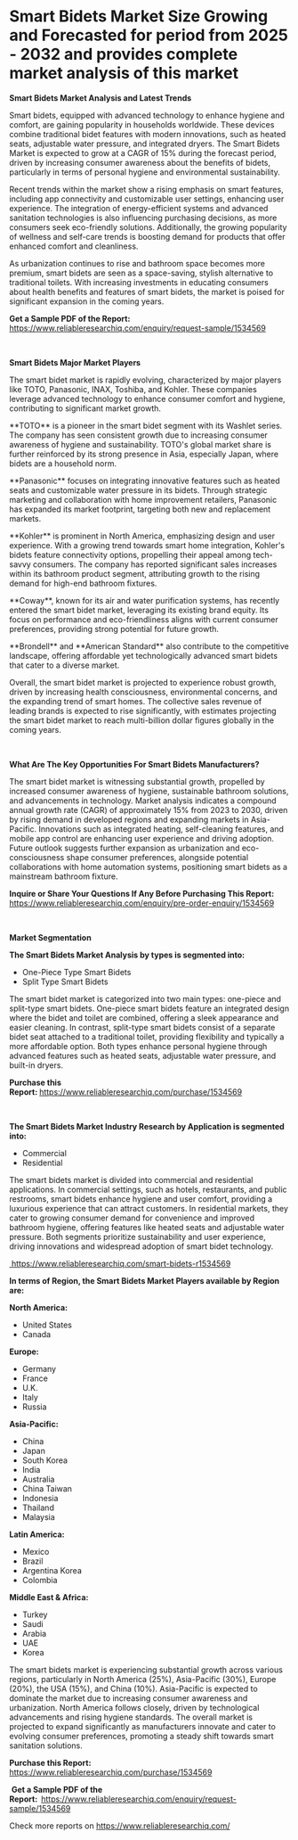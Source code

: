 <p><h1>Smart Bidets Market Size Growing and Forecasted for period from 2025 - 2032 and provides complete market analysis of this market</h1></p><p><strong>Smart Bidets Market Analysis and Latest Trends</strong></p>
<p><p>Smart bidets, equipped with advanced technology to enhance hygiene and comfort, are gaining popularity in households worldwide. These devices combine traditional bidet features with modern innovations, such as heated seats, adjustable water pressure, and integrated dryers. The Smart Bidets Market is expected to grow at a CAGR of 15% during the forecast period, driven by increasing consumer awareness about the benefits of bidets, particularly in terms of personal hygiene and environmental sustainability.</p><p>Recent trends within the market show a rising emphasis on smart features, including app connectivity and customizable user settings, enhancing user experience. The integration of energy-efficient systems and advanced sanitation technologies is also influencing purchasing decisions, as more consumers seek eco-friendly solutions. Additionally, the growing popularity of wellness and self-care trends is boosting demand for products that offer enhanced comfort and cleanliness.</p><p>As urbanization continues to rise and bathroom space becomes more premium, smart bidets are seen as a space-saving, stylish alternative to traditional toilets. With increasing investments in educating consumers about health benefits and features of smart bidets, the market is poised for significant expansion in the coming years.</p></p>
<p><strong>Get a Sample PDF of the Report:&nbsp;</strong> <a href="https://www.reliableresearchiq.com/enquiry/request-sample/1534569?utm_campaign=2245&utm_medium=2&utm_source=Github&utm_content=ia&utm_term=06022025&utm_id=smart-bidets">https://www.reliableresearchiq.com/enquiry/request-sample/1534569</a></p>
<p>&nbsp;</p>
<p><strong>Smart Bidets Major Market Players</strong></p>
<p><p>The smart bidet market is rapidly evolving, characterized by major players like TOTO, Panasonic, INAX, Toshiba, and Kohler. These companies leverage advanced technology to enhance consumer comfort and hygiene, contributing to significant market growth.</p><p>**TOTO** is a pioneer in the smart bidet segment with its Washlet series. The company has seen consistent growth due to increasing consumer awareness of hygiene and sustainability. TOTO's global market share is further reinforced by its strong presence in Asia, especially Japan, where bidets are a household norm.</p><p>**Panasonic** focuses on integrating innovative features such as heated seats and customizable water pressure in its bidets. Through strategic marketing and collaboration with home improvement retailers, Panasonic has expanded its market footprint, targeting both new and replacement markets.</p><p>**Kohler** is prominent in North America, emphasizing design and user experience. With a growing trend towards smart home integration, Kohler's bidets feature connectivity options, propelling their appeal among tech-savvy consumers. The company has reported significant sales increases within its bathroom product segment, attributing growth to the rising demand for high-end bathroom fixtures.</p><p>**Coway**, known for its air and water purification systems, has recently entered the smart bidet market, leveraging its existing brand equity. Its focus on performance and eco-friendliness aligns with current consumer preferences, providing strong potential for future growth.</p><p>**Brondell** and **American Standard** also contribute to the competitive landscape, offering affordable yet technologically advanced smart bidets that cater to a diverse market.</p><p>Overall, the smart bidet market is projected to experience robust growth, driven by increasing health consciousness, environmental concerns, and the expanding trend of smart homes. The collective sales revenue of leading brands is expected to rise significantly, with estimates projecting the smart bidet market to reach multi-billion dollar figures globally in the coming years.</p></p>
<p>&nbsp;</p>
<p><strong>What Are The Key Opportunities For Smart Bidets Manufacturers?</strong></p>
<p><p>The smart bidet market is witnessing substantial growth, propelled by increased consumer awareness of hygiene, sustainable bathroom solutions, and advancements in technology. Market analysis indicates a compound annual growth rate (CAGR) of approximately 15% from 2023 to 2030, driven by rising demand in developed regions and expanding markets in Asia-Pacific. Innovations such as integrated heating, self-cleaning features, and mobile app control are enhancing user experience and driving adoption. Future outlook suggests further expansion as urbanization and eco-consciousness shape consumer preferences, alongside potential collaborations with home automation systems, positioning smart bidets as a mainstream bathroom fixture.</p></p>
<p><strong>Inquire or Share Your Questions If Any Before Purchasing This Report:</strong> <a href="https://www.reliableresearchiq.com/enquiry/pre-order-enquiry/1534569?utm_campaign=2245&utm_medium=2&utm_source=Github&utm_content=ia&utm_term=06022025&utm_id=smart-bidets">https://www.reliableresearchiq.com/enquiry/pre-order-enquiry/1534569</a></p>
<p>&nbsp;</p>
<p><strong>Market Segmentation</strong></p>
<p><strong>The Smart Bidets Market Analysis by types is segmented into:</strong></p>
<p><ul><li>One-Piece Type Smart Bidets</li><li>Split Type Smart Bidets</li></ul></p>
<p><p>The smart bidet market is categorized into two main types: one-piece and split-type smart bidets. One-piece smart bidets feature an integrated design where the bidet and toilet are combined, offering a sleek appearance and easier cleaning. In contrast, split-type smart bidets consist of a separate bidet seat attached to a traditional toilet, providing flexibility and typically a more affordable option. Both types enhance personal hygiene through advanced features such as heated seats, adjustable water pressure, and built-in dryers.</p></p>
<p><strong>Purchase this Report:&nbsp;</strong><a href="https://www.reliableresearchiq.com/purchase/1534569?utm_campaign=2245&utm_medium=2&utm_source=Github&utm_content=ia&utm_term=06022025&utm_id=smart-bidets">https://www.reliableresearchiq.com/purchase/1534569</a></p>
<p>&nbsp;</p>
<p><strong>The Smart Bidets Market Industry Research by Application is segmented into:</strong></p>
<p><ul><li>Commercial</li><li>Residential</li></ul></p>
<p><p>The smart bidets market is divided into commercial and residential applications. In commercial settings, such as hotels, restaurants, and public restrooms, smart bidets enhance hygiene and user comfort, providing a luxurious experience that can attract customers. In residential markets, they cater to growing consumer demand for convenience and improved bathroom hygiene, offering features like heated seats and adjustable water pressure. Both segments prioritize sustainability and user experience, driving innovations and widespread adoption of smart bidet technology.</p></p>
<p><a href="https://www.reliableresearchiq.com/smart-bidets-r1534569?utm_campaign=2245&utm_medium=2&utm_source=Github&utm_content=ia&utm_term=06022025&utm_id=smart-bidets">&nbsp;https://www.reliableresearchiq.com/smart-bidets-r1534569</a></p>
<p><strong>In terms of Region, the Smart Bidets Market Players available by Region are:</strong></p>
<p>
    <p> <strong> North America: </strong>
        <ul>
            <li>United States</li>
            <li>Canada</li>
        </ul>
        </p> 
    <p> <strong> Europe: </strong>
        <ul>
            <li>Germany</li>
            <li>France</li>
            <li>U.K.</li>
            <li>Italy</li>
            <li>Russia</li>
        </ul>
        </p> 
    <p> <strong> Asia-Pacific: </strong>
        <ul>
            <li>China</li>
            <li>Japan</li>
            <li>South Korea</li>
            <li>India</li>
            <li>Australia</li>
            <li>China Taiwan</li>
            <li>Indonesia</li>
            <li>Thailand</li>
            <li>Malaysia</li>
        </ul>
        </p> 
    <p> <strong> Latin America: </strong>
        <ul>
            <li>Mexico</li>
            <li>Brazil</li>
            <li>Argentina Korea</li>
            <li>Colombia</li>
        </ul>
        </p> 
    <p> <strong> Middle East & Africa: </strong>
        <ul>
            <li>Turkey</li>
            <li>Saudi</li>
            <li>Arabia</li>
            <li>UAE</li>
            <li>Korea</li>
        </ul>
    </p>
    </p>
<p><p>The smart bidets market is experiencing substantial growth across various regions, particularly in North America (25%), Asia-Pacific (30%), Europe (20%), the USA (15%), and China (10%). Asia-Pacific is expected to dominate the market due to increasing consumer awareness and urbanization. North America follows closely, driven by technological advancements and rising hygiene standards. The overall market is projected to expand significantly as manufacturers innovate and cater to evolving consumer preferences, promoting a steady shift towards smart sanitation solutions.</p></p>
<p><strong>Purchase this Report: </strong><a href="https://www.reliableresearchiq.com/purchase/1534569?utm_campaign=2245&utm_medium=2&utm_source=Github&utm_content=ia&utm_term=06022025&utm_id=smart-bidets">https://www.reliableresearchiq.com/purchase/1534569</a></p>
<p>&nbsp;<strong>Get a Sample PDF of the Report:&nbsp;&nbsp;</strong><a href="https://www.reliableresearchiq.com/enquiry/request-sample/1534569?utm_campaign=2245&utm_medium=2&utm_source=Github&utm_content=ia&utm_term=06022025&utm_id=smart-bidets">https://www.reliableresearchiq.com/enquiry/request-sample/1534569</a></p>
<p><strong></strong></p>
<p>Check more reports on <a href="https://www.reliableresearchiq.com/?utm_campaign=2245&utm_medium=2&utm_source=Github&utm_content=ia&utm_term=06022025&utm_id=smart-bidets">https://www.reliableresearchiq.com/</a></p>